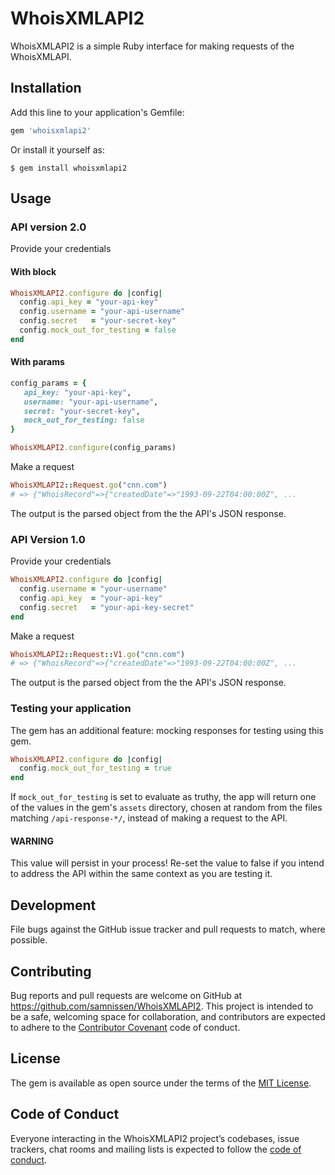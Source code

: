 # WhoisXMLAPI2

WhoisXMLAPI2 is a simple Ruby interface for making requests of the WhoisXMLAPI.

## Installation

Add this line to your application's Gemfile:

```ruby
gem 'whoisxmlapi2'
```

Or install it yourself as:

    $ gem install whoisxmlapi2

## Usage

### API version 2.0

Provide your credentials

#### With block

```ruby
WhoisXMLAPI2.configure do |config|
  config.api_key = "your-api-key"
  config.username = "your-api-username"
  config.secret   = "your-secret-key"
  config.mock_out_for_testing = false
end
```

#### With params

```ruby
config_params = {
   api_key: "your-api-key",
   username: "your-api-username",
   secret: "your-secret-key",
   mock_out_for_testing: false
}

WhoisXMLAPI2.configure(config_params)
```

Make a request

```ruby
WhoisXMLAPI2::Request.go("cnn.com")
# => {"WhoisRecord"=>{"createdDate"=>"1993-09-22T04:00:00Z", ...
```

The output is the parsed object from the the API's JSON response.

### API Version 1.0

Provide your credentials

```ruby
WhoisXMLAPI2.configure do |config|
  config.username = "your-username"
  config.api_key  = "your-api-key"
  config.secret   = "your-api-key-secret"
end
```

Make a request

```ruby
WhoisXMLAPI2::Request::V1.go("cnn.com")
# => {"WhoisRecord"=>{"createdDate"=>"1993-09-22T04:00:00Z", ...
```

The output is the parsed object from the the API's JSON response.

### Testing your application
The gem has an additional feature:
mocking responses for testing using this gem.

```ruby
WhoisXMLAPI2.configure do |config|
  config.mock_out_for_testing = true
end
```

If `mock_out_for_testing` is set to evaluate as truthy, the app will
return one of the values in the gem's `assets` directory, chosen
at random from the files matching `/api-response-*/`,
instead of making a request to the API.

#### WARNING

This value will persist in your process!
Re-set the value to false if you intend to
address the API within the same context
as you are testing it.

## Development

File bugs against the GitHub issue tracker and pull requests to match, where possible.

## Contributing

Bug reports and pull requests are welcome on GitHub at https://github.com/samnissen/WhoisXMLAPI2. This project is intended to be a safe, welcoming space for collaboration, and contributors are expected to adhere to the [Contributor Covenant](http://contributor-covenant.org) code of conduct.

## License

The gem is available as open source under the terms of the [MIT License](https://opensource.org/licenses/MIT).

## Code of Conduct

Everyone interacting in the WhoisXMLAPI2 project’s codebases, issue trackers, chat rooms and mailing lists is expected to follow the [code of conduct](https://github.com/[USERNAME]/whoisxmlapi2/blob/master/CODE_OF_CONDUCT.md).

